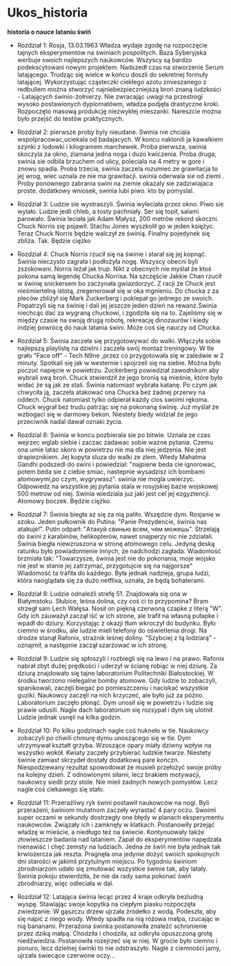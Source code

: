 # Ukos_historia
**historia o nauce lataniu świń**
* Rozdział 1: 
Rosja, 13.03.1963
Władza wydaje zgodę na rozpoczęcie tajnych eksperymentów na świniach pospolitych.
Baza Syberyjska werbuje swoich najlepszych naukowców.
Wszyscy są bardzo podekscytowani nowym projektem.
Nadszedł czas na stworzenie Serum latającego.
Trudząc się wielce w końcu doszli do sekretnej formuły latającej.
Wykorzystując cząsteczki ciekłego azotu zmieszanego z redbullem można stworzyć najniebezpieczniejszą broń znaną ludzkości - Latających świnio-żołnierzy.
Nie zwracając uwagi na przestrogi wysoko postawionych dyplomatówm, władza podjęła drastyczne kroki.
Rozpoczęto masową produkcję niezwykłej mieszanki.
Nareszcie można było przejść do testów praktycznych.
* Rozdział 2:
pierwsze proby byly nieudane.
Swinia nie chciala wspolpracowac,uciekala od badajacych.
W koncu naklonili ja kawalkiem szynki z lodowki i kilogramem marchewek.
Proba pierwsza, swinia skoczyla za okno, zlamana jedna noga i duzo kwiczenia.
Proba druga, swinia sie odbila brzuchem od ulicy, poleciala na 4 metry w gore i znowu spadla.
Proba trzecia, swinia zaczela rozumiec ze grawitacja to jej wrog, wiec uznala ze nie ma grawitacji.
swinia oderwala sie od ziemi . Proby ponownego zabrania swini na ziemie okazaly sie zadziwiajaca proste.
dodatkowy wniosek, swinia lubi piwo.
kto by pomyslal.
* Rozdział 3: 
Ludzie sie wystraszyli.
Świnia wyleciała przez okno.
Piwo sie wylało.
Ludzie jedli chleb, a tosty pachniały.
Ser się topił, salami parowało.
Świnia leciała jak Adam Małysz, 200 metrów rekord skoczni.
Chuck Norris się pojawił.
Stachu Jones wyszkolił go w jeden księżyc.
Teraz Chuck Norris będzie walczył ze świnią.
Finalny pojedynek się zbliża.
Tak.
Będzie ciężko

* Rozdział 4:
Chuck Norris rzucił się na świnie i starał się jej kopnąć.
 Świnia nieczysto zagrała i podłożyła nogę.
Wszyscy obecni byli zszokowani.
Norris leżał jak trup.
Nikt z obecnych nie myślał że ktoś pokona samą legendę Chucka Norrisa.
Na szczęście Jakkie Chan rzucił w świnię snickersem bo zaczynała gwiazdorzyć.
Z racji że Chuck jest nieśmiertelną istotą, zregenerował się w oka mgnieniu.
Do chucka z za pleców zbliżył się Mark Zuckerberg i poklepał go jednego ze swoich.
Popatrzyli się na świnię i dali jej jeszcze jeden dzień na rewanż.Świnia niechcąc dać za wygraną chuckowi, i zgodziła się na to. 
Zajeliśmy się w między czasie na swoją drugą robotę, rekreację dinozaurów i kiedy indziej powrócę do nauk latania świni.
Może coś się nauczy od Chucka.
* Rozdział 5:
Świnia zaczeła się przygotowywać do walki. Włączyła sobie najlepszą playlistę na dzielni i zaczeła swój montaż treningowy. W tle grało "Face off" - Tech N9ne ,przez co przygotowała się w zaledwie w 2 minuty. Spotkali się jak w westernie i spojrzeli się na siebie. Można było poczuć napięcie w powietrzu. Zuckerberg powiedział zawodnikom aby wybrali swą broń. Chuck stwierdził że jego bronią są mieśnie, które było widać że są jak ze stali. Świnia natomiast wybrała katanę. Po czym jak chwyciła ją, zaczeła atakować ona Chucka bez żadnej przerwy na oddech. Chuck natomiast tylko odpierał każdy cios swoimi rękoma. Chuck wygrał bez trudu patrząc się na pokonaną świnię. Już myślał że wzbogaci się w darmowy bekon. Niestety biedy widział że jego przeciwnik nadal dawał oznaki życia.  
* Rozdzial 6:
Swinia w koncu pozbierala sie po bitwie.
Uznala ze czas wejrzec wglab siebie i zaczac zadawac sobie wazne pytania.
Czemu ona umie latac skoro w powietrzu nie ma dla niej jedzenia.
Nie jest drapieznikiem.
Jej kopyta sluza do walki ze zlem.
Wtedy Mahatma Gandhi podszedl do swini i powiedzial: "najpierw beda cie ignorowac, potem beda sie z ciebie smiac, nastepnie wysadzisz ich bombami atomowymi,po czym, wygrywasz".
swinia nie mogla uwierzyc.
Odpowiedz na wszystkie jej pytania stala w rosyjskiej bazie wojskowej 500 metrow od niej.
Swinia wiedziala juz jaki jest cel jej ezgyztencji. 
Atomowy boczek.
Będzie ciężko.
* Rozdział 7:
Świnia biegła aż się za nią paliło. 
Wszędzie dym. 
Rosjanie w szoku. 
Jeden pułkownik do Putina: "Panie Prezydencie, świnia nas atakuje!". 
Putin odparł: "Атакуй свинью всем, чем можешь". 
Strzelają do świni z karabinów, helikopterów, nawet snajperzy nic nie zdziałali. 
Świnia biegła niewzruszona w stronę atomowego celu.
Jedyną deską ratunku było powiadomienie innych, że nadchodzi zagłada.
Wiadomość brzmiała tak: "Towarzysze, świnia jest nie do pokonania, moje wojsko nie jest w stanie jej zatrzymać, przygotujcie się na najgorsze"
Wiadomość ta trafiła do każdego.
Była jednak nadzieja, grupa ludzi, która naoglądała się za dużo netflixa, uznała, że będą bohaterami. 
* Rozdział 8:
Ludzie odnaleźli strefę 51.
Znajdowała się ona w Białymstoku.
Słubice, leśna dolina, czy coś ci to przypomina?
Bram strzegł sam Lech Wałęsa.
Nosił on piękną czerwoną czapke z literą "W".
Gdy ich zauważył zaczął iść w ich strone, ale trafił na własną pułapke i wpadł do dziury.
Korzystając z okazji tłum wkroczył do budynku.
Było ciemno w środku, ale ludzie mieli telefony do oświetlenia drogi.
Na drodze stanął Rafonix, strażnik leśnej doliny.
"Szybciej z tą lodziarą" - oznajmił, a następnie zaczął szarżować w ich stronę. 
* Rozdział 9:
Ludzie się spłoszyli i rozbiegli się na lewo i na prawo.
Rafonix nabrał zbyt dużej prędkości i uderzył w ścianę robiąc w niej dziurę.
Za dziurą znajdowało się tajne laboratorium Politechniki Białostockiej.
W środku tworzono nielegalne bomby atomowe.
Gdy ludzie to zobaczyli, spanikowali, zaczęli biegać po pomieszczeniu i naciskać wszystkie guziki.
Naukowcy zaczęli na nich krzyczeć, ale było już za późno.
Laboratorium zaczęło płonąć.
Dym unosił się w powietrzu i ludzie się prawie udusili.
Nagle dach laboratorium się rozsypał i dym się ulotnił.
Ludzie jednak usnęli na kilka godzin.
* Rozdział 10:
Po kilku godzinach nagle coś hukneło w tle.
Naukowcy zobaczyli po chwili chmurę dymu unoszącego się w tle.
Dym utrzymywał kształt grzyba. Wzoszące opary miały dziwny wpływ na wszystko wokół.
Kwiaty zaczeły przybierać ludzkie twarze.
Niestety świnie zamiast skrzydeł dostały dodatkową pare kończn.
Niespodziewany rezultat spowodował że musieli przełożyć swoje próby na kolejny dzień.
Z odnowionymi siłami, lecz brakiem motywacji, naukowcy siedli przy stole.
Nie mieli żadnych nowych pomysłów.
Lecz nagle coś ciekawego się stało.
* Rozdział 11:
Przeraźliwy ryk świni postawił naukowców na nogi.
Byli przerażeni, świniom mutatnom zaczeły wyrastać 4 pary oczu.
Swoimi super oczami w sekundy dostrzegły one błędy w planach eksperymentu naukowców.
Związały ich i zamknęły w klatkach.
Postanowiły przejąć władzę w mieście, a niedługo też na świecie.
Kontynuowały także złowieszcze badania nad lataniem.
Zapał do eksperymentów napędzała nienawiść i chęć zemsty na ludziach.
Jedna ze świń nie była jednak tak krwiożercza jak reszta.
Pragnęła ona jedynie dożyć swoich spokojnych dni starości w jakimś przytulnym miejscu.
Po tygodniu świniom zbrodniarzom udało się zmutować wszystkie świnie tak, aby latały.
Świnia pokoju stwierdziła, że nie da rady sama pokonać świń zbrodniarzy, więc odleciała w dal.
* Rozdział 12:
Latająca świnia lecąc przez 4 kraje odkryła bezludną wyspę.
Stawiając swoje kopytka na ciepłym piasku rozpoczęła zwiedzanie.
W gąszczu drzew ujrzała źródełko z wodą.
Podeszła, aby się napić z niego wody.
Wtedy spadła na nią różowa małpa, rzucając w nią bananami.
Przerażona świnka postanowiła znaleźć schronienie przez dziką małpą.
Chodziła i chodziła, aż odkryła opuszczoną grotę niedźwiedzia.
Postanowiła rozejrzeć się w niej.
W grocie było ciemno i ponuro, lecz dzielnej świnki to nie odstraszyło.
Nagle z ciemności jamy, ujrzała świecące czerwone oczy...
